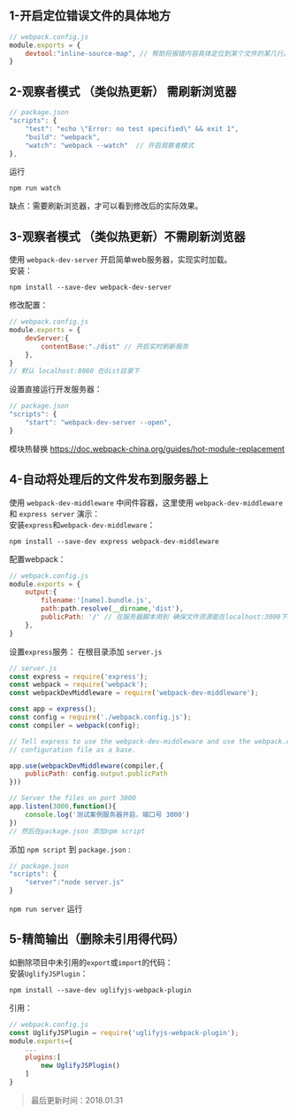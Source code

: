 ## 1-开启定位错误文件的具体地方
```javascript
// webpack.config.js
module.exports = {
    devtool:"inline-source-map", // 帮助将报错内容具体定位到某个文件的某几行。
}
```

## 2-观察者模式 （类似热更新） 需刷新浏览器
```javascript
// package.json
"scripts": {
    "test": "echo \"Error: no test specified\" && exit 1",
    "build": "webpack",
    "watch": "webpack --watch"  // 开启观察者模式
},
```
运行  
```
npm run watch
```
缺点：需要刷新浏览器，才可以看到修改后的实际效果。  

## 3-观察者模式 （类似热更新）不需刷新浏览器
使用 `webpack-dev-server` 开启简单web服务器，实现实时加载。  
安装：  
```
npm install --save-dev webpack-dev-server
```
修改配置：  
```javascript
// webpack.config.js
module.exports = {
    devServer:{
        contentBase:"./dist" // 开启实时刷新服务
    },
}
// 默认 localhost:8080 在dist目录下
```
设置直接运行开发服务器：  
```javascript
// package.json
"scripts": {
    "start": "webpack-dev-server --open",
}
```
模块热替换  https://doc.webpack-china.org/guides/hot-module-replacement  

## 4-自动将处理后的文件发布到服务器上
使用 `webpack-dev-middleware` 中间件容器，这里使用 `webpack-dev-middleware` 和 `express server` 演示：  
安装`express`和`webpack-dev-middleware`：
```
npm install --save-dev express webpack-dev-middleware
```
配置webpack：   
```javascript
// webpack.config.js
module.exports = {
    output:{
        filename:'[name].bundle.js',
        path:path.resolve(__dirname,'dist'),
        publicPath: '/' // 在服务器脚本用到 确保文件资源能在localhost:3000下正常访问
    },
}
```
设置`express`服务：
在根目录添加 `server.js` 
```javascript
// server.js
const express = require('express');
const webpack = require('webpack');
const webpackDevMiddleware = require('webpack-dev-middleware');

const app = express();
const config = require('./webpack.config.js');
const compiler = webpack(config);

// Tell express to use the webpack-dev-middleware and use the webpack.config.js
// configuration file as a base.

app.use(webpackDevMiddleware(compiler,{
    publicPath: config.output.publicPath
}))

// Server the files on port 3000
app.listen(3000,function(){
    console.log('测试案例服务器开启，端口号 3000')
})
// 然后在package.json 添加npm script
```
添加 `npm script` 到 `package.json` :
```javascript
// package.json
"scripts": {
    "server":"node server.js"
}
```
`npm run server` 运行

## 5-精简输出（删除未引用得代码）
如删除项目中未引用的`export`或`import`的代码：  
安装`UglifyJSPlugin`：  
```
npm install --save-dev uglifyjs-webpack-plugin
```
引用：  
```javascript
// webpack.config.js
const UglifyJSPlugin = require('uglifyjs-webpack-plugin');
module.exports={
    ...
    plugins:[
        new UglifyJSPlugin()
    ]
}
```



> 最后更新时间：2018.01.31